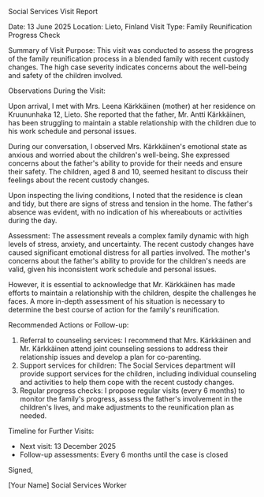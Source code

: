 Social Services Visit Report

Date: 13 June 2025
Location: Lieto, Finland
Visit Type: Family Reunification Progress Check

Summary of Visit Purpose:
This visit was conducted to assess the progress of the family reunification process in a blended family with recent custody changes. The high case severity indicates concerns about the well-being and safety of the children involved.

Observations During the Visit:

Upon arrival, I met with Mrs. Leena Kärkkäinen (mother) at her residence on Kruununhaka 12, Lieto. She reported that the father, Mr. Antti Kärkkäinen, has been struggling to maintain a stable relationship with the children due to his work schedule and personal issues.

During our conversation, I observed Mrs. Kärkkäinen's emotional state as anxious and worried about the children's well-being. She expressed concerns about the father's ability to provide for their needs and ensure their safety. The children, aged 8 and 10, seemed hesitant to discuss their feelings about the recent custody changes.

Upon inspecting the living conditions, I noted that the residence is clean and tidy, but there are signs of stress and tension in the home. The father's absence was evident, with no indication of his whereabouts or activities during the day.

Assessment:
The assessment reveals a complex family dynamic with high levels of stress, anxiety, and uncertainty. The recent custody changes have caused significant emotional distress for all parties involved. The mother's concerns about the father's ability to provide for the children's needs are valid, given his inconsistent work schedule and personal issues.

However, it is essential to acknowledge that Mr. Kärkkäinen has made efforts to maintain a relationship with the children, despite the challenges he faces. A more in-depth assessment of his situation is necessary to determine the best course of action for the family's reunification.

Recommended Actions or Follow-up:

1. Referral to counseling services: I recommend that Mrs. Kärkkäinen and Mr. Kärkkäinen attend joint counseling sessions to address their relationship issues and develop a plan for co-parenting.
2. Support services for children: The Social Services department will provide support services for the children, including individual counseling and activities to help them cope with the recent custody changes.
3. Regular progress checks: I propose regular visits (every 6 months) to monitor the family's progress, assess the father's involvement in the children's lives, and make adjustments to the reunification plan as needed.

Timeline for Further Visits:

* Next visit: 13 December 2025
* Follow-up assessments: Every 6 months until the case is closed

Signed,

[Your Name]
Social Services Worker
